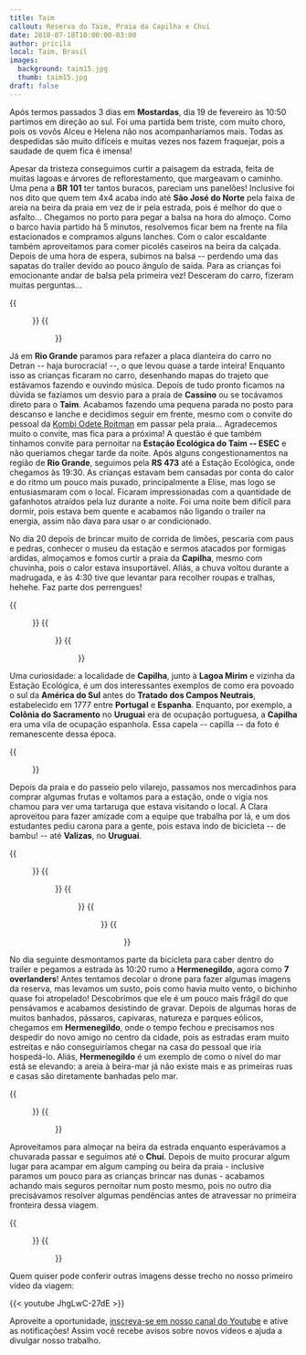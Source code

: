 ```yaml
---
title: Taim
callout: Reserva do Taim, Praia da Capilha e Chuí
date: 2018-07-18T10:00:00-03:00
author: pricila
local: Taim, Brasil
images:
  background: taim15.jpg
  thumb: taim15.jpg
draft: false
---
```

Após termos passados 3 dias em **Mostardas**, dia 19 de fevereiro às 10:50 partimos em direção ao sul. Foi uma partida bem triste, com muito choro, pois os vovôs Alceu e Helena não nos acompanharíamos mais. Todas as despedidas são muito difíceis e muitas vezes nos fazem fraquejar, pois a saudade de quem fica é imensa!

Apesar da tristeza conseguimos curtir a paisagem da estrada, feita de muitas lagoas e árvores de reflorestamento, que margeavam o caminho. Uma pena a **BR 101** ter tantos buracos, pareciam uns panelões! Inclusive foi nos dito que quem tem 4x4 acaba indo até **São José do Norte** pela faixa de areia na beira da praia em vez de ir pela estrada, pois é melhor do que o asfalto... Chegamos no porto para pegar a balsa na hora do almoço. Como o barco havia partido há 5 minutos, resolvemos ficar bem na frente na fila estacionados e compramos alguns lanches. Com o calor escaldante também aproveitamos para comer picolés caseiros na beira da calçada. Depois de uma hora de espera, subimos na balsa -- perdendo uma das sapatas do trailer devido ao pouco ângulo de saída. Para as crianças foi emocionante andar de balsa pela primeira vez! Desceram do carro, fizeram muitas perguntas...

<div class="clearfix">
{{<figure "taim2.jpg" "Casinha apertadinha na balsa" "float-left">}}
{{<figure "taim3.jpg" "Felicidade de estar andando de barco pela primeira vez" "float-right">}}
</div>

Já em **Rio Grande** paramos para refazer a placa dianteira do carro no Detran -- haja burocracia! --, o que levou quase a tarde inteira! Enquanto isso as crianças ficaram no carro, desenhando mapas do trajeto que estávamos fazendo e ouvindo música. Depois de tudo pronto ficamos na dúvida se fazíamos um desvio para a praia de **Cassino** ou se tocávamos direto para o **Taim**. Acabamos fazendo uma pequena parada no posto para descanso e lanche e decidimos seguir em frente, mesmo com o convite do pessoal da [Kombi Odete Roitman](https://www.instagram.com/kombiodeteroitman/) em passar pela praia... Agradecemos muito o convite, mas fica para a próxima! A questão é que também tínhamos convite para pernoitar na **Estação Ecológica do Taim -- ESEC** e não queríamos chegar tarde da noite. Após alguns congestionamentos na região de **Rio Grande**, seguimos pela **RS 473** até a Estação Ecológica, onde chegamos às 19:30. As crianças estavam bem cansadas por conta do calor e do ritmo um pouco mais puxado, principalmente a Elise, mas logo se entusiasmaram com o local. Ficaram impressionadas com a quantidade de gafanhotos atraídos pela luz durante a noite. Foi uma noite bem difícil para dormir, pois estava bem quente e acabamos não ligando o trailer na energia, assim não dava para usar o ar condicionado.

No dia 20 depois de brincar muito de corrida de limões, pescaria com paus e pedras, conhecer o museu da estação e sermos atacados por formigas ardidas, almoçamos e fomos curtir a praia da **Capilha**, mesmo com chuvinha, pois o calor estava insuportável. Aliás, a chuva voltou durante a madrugada, e às 4:30 tive que levantar para recolher roupas e tralhas, hehehe. Faz parte dos perrengues!

<div class="clearfix">
{{<figure "taim6.jpg" "Museu da reserva do Taim" "float-left">}}
{{<figure "taim8.jpg" "Olha que amor os jogos de tabuleiro disponíveis!" "float-right">}}
{{<figure "taim9.jpg" "As crianças se divertiram muito" "float-center">}}
</div>

Uma curiosidade: a localidade de **Capilha**, junto à **Lagoa Mirim** e vizinha da Estação Ecológica, é um dos interessantes exemplos de como era povoado o sul da **América do Sul** antes do **Tratado dos Campos Neutrais**, estabelecido em 1777 entre **Portugal** e **Espanha**. Enquanto, por exemplo, a **Colônia do Sacramento** no **Uruguai** era de ocupação portuguesa, a **Capilha** era uma vila de ocupação espanhola. Essa capela -- capilla -- da foto é remanescente dessa época.

<div class="clearfix">
{{<figure "taim15.jpg" "Capela da Praia da Capilha" "float-center">}}
</div>

Depois da praia e do passeio pelo vilarejo, passamos nos mercadinhos para comprar algumas frutas e voltamos para a estação, onde o vigia nos chamou para ver uma tartaruga que estava visitando o local. A Clara aproveitou para fazer amizade com a equipe que trabalha por lá, e um dos estudantes pediu carona para a gente, pois estava indo de bicicleta -- de bambu! -- até **Valizas**, no **Uruguai**. 

<div class="clearfix">
{{<figure "taim11.jpg" "Bebê à milanesa" "float-left">}}
{{<figure "taim12.jpg" "A partir de agora só queremos praia de lagoa" "float-right">}}
{{<figure "taim13.jpg" "Mais uma criança à milanesa" "float-left">}}
{{<figure "taim14.jpg" "Quem chegar por último é mulher do padre" "float-right">}}
{{<figure "taim10.jpg" "Chuvinha não atrapalha na hora da praia" "float-center">}}
</div>

No dia seguinte desmontamos parte da bicicleta para caber dentro do trailer e pegamos a estrada às 10:20 rumo a **Hermenegildo**, agora como **7 overlanders**! Antes tentamos decolar o drone para fazer algumas imagens da reserva, mas levamos um susto, pois como havia muito vento, o bichinho quase foi atropelado! Descobrimos que ele é um pouco mais frágil do que pensávamos e acabamos desistindo de gravar. Depois de algumas horas de muitos banhados, pássaros, capivaras, natureza e parques eólicos, chegamos em **Hermenegildo**, onde o tempo fechou e precisamos nos despedir do novo amigo no centro da cidade, pois as estradas eram muito estreitas e não conseguiríamos chegar na casa do pessoal que iria hospedá-lo. Aliás, **Hermenegildo** é um exemplo de como o nível do mar está se elevando: a areia à beira-mar já não existe mais e as primeiras ruas e casas são diretamente banhadas pelo mar.

<div class="clearfix">
{{<figure "chui2.jpg" "Parques eólicos ao longo do caminho" "float-left">}}
{{<figure "chui3.jpg" "Tempo fechando em Hermenegildo" "float-right">}}
</div>

Aproveitamos para almoçar na beira da estrada enquanto esperávamos a chuvarada passar e seguimos até o **Chuí**. Depois de muito procurar algum lugar para acampar em algum camping ou beira da praia - inclusive paramos um pouco para as crianças brincar nas dunas - acabamos achando mais seguros pernoitar num posto mesmo, pois no outro dia precisávamos resolver algumas pendências antes de atravessar no primeira fronteira dessa viagem.

<div class="clearfix">
{{<figure "chui4.jpg" "É impressionante como criança nunca se cansa de praia" "float-left">}}
{{<figure "chui8.jpg" "Diversão entre as irmãs" "float-right">}}
</div>

Quem quiser pode conferir outras imagens desse trecho no nosso primeiro vídeo da viagem:

{{< youtube JhgLwC-27dE >}} 

Aproveite a oportunidade, [inscreva-se em nosso canal do Youtube](https://www.youtube.com/6overlanders?sub_confirmation=1) e ative as notificações! Assim você recebe avisos sobre novos vídeos e ajuda a divulgar nosso trabalho.

